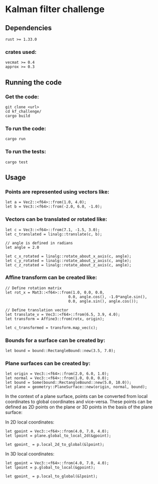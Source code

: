 # Kalman filter challenge

## Dependencies

    rust >= 1.33.0

### crates used:

    vecmat >= 0.4
    approx >= 0.3

## Running the code

### Get the code:

    git clone <url>
    cd kf_challenge/
    cargo build

### To run the code:

    cargo run

### To run the tests:

    cargo test

## Usage

### Points are represented using vectors like:

    let a = Vec2::<f64>::from(1.0, 4.0);
    let b = Vec3::<f64>::from(-2.0, 6.0, -1.0);

### Vectors can be translated or rotated like:

    let c = Vec3::<f64>::from(7.1, -1.5, 3.0);
    let c_translated = linalg::translate(c, b);

    // angle is defined in radians
    let angle = 2.0

    let c_x_rotated = linalg::rotate_about_x_axis(c, angle);
    let c_y_rotated = linalg::rotate_about_y_axis(c, angle);
    let c_z_rotated = linalg::rotate_about_z_axis(c, angle);

### Affine transform can be created like:

    // Define rotation matrix
    let rot_x = Mat3::<f64>::from(1.0, 0.0, 0.0,
                                0.0, angle.cos(), -1.0*angle.sin(),
                                0.0, angle.sin(), angle.cos());

    // Define translation vector
    let translate_v = Vec3::<f64>::from(6.5, 3.9, 4.0);
    let transform = Affine3::from(rotx, origin);

    let c_transformed = transform.map_vec(c);

### Bounds for a surface can be created by:

    let bound = bound::RectangleBound::new(3.5, 7.0);

### Plane surfaces can be created by:

    let origin = Vec3::<f64>::from(2.0, 6.0, 1.0);
    let normal = Vec3::<f64>::from(1.0, 0.0, 0.0);
    let bound = Some(bound::RectangleBound::new(5.0, 10.0));
    let plane = geometry::PlaneSurface::new(origin, normal, bound);

In the context of a plane surface, points can be converted from local coordinates to global coordinates and vice-versa. These points can be defined as 2D points on the plane or 3D points in the basis of the plane surface:

In 2D local coordinates:

    let gpoint = Vec3::<f64>::from(4.0, 7.0, 4.0);
    let lpoint = plane.global_to_local_2d(&gpoint);

    let gpoint_ = p.local_2d_to_global(&lpoint);

In 3D local coordinates:

    let gpoint = Vec3::<f64>::from(4.0, 7.0, 4.0);
    let lpoint = p.global_to_local(&gpoint);

    let gpoint_ = p.local_to_global(&lpoint);
